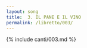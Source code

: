 ```yaml
---
layout: song
title:  3. IL PANE E IL VINO
permalink: /libretto/003/
---
```

{% include canti/003.md %}   